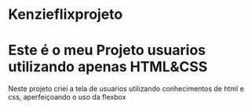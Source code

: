 # Kenzieflixprojeto

<h1>Este é o meu Projeto usuarios utilizando apenas HTML&CSS</h1>

<p>Neste projeto criei a tela de usuarios utilizando conhecimentos de html e css, aperfeiçoando o uso da flexbox</p>
